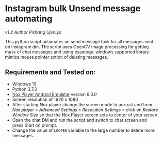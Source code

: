 # Instagram bulk Unsend message automating
*v1.2*
*Author Pishang Ujeniya*

This python script automates un send message task for all messages sent on instagram dm.
The script uses OpenCV image processing for getting mask of chat messages and using pyautogui windows supported library
mimics mouse pointer action of deleting messages.

## Requirements and Tested on:
- Windows 10
- Python 3.7.3
- [Nox Player Android Emulator](https://www.bignox.com/) version 6.3.0
- Screen resolution of 1920 x 1080
- After starting Nox player change the screen mode to portrait and
from *Nox player* > *Advanced Settings* > *Resolution Settings* > click on *Restore Window Size*
so that the Nox Player screen sets to center of your screen
- Open the chat DM and run the script and switch to chat screen and press Start on prompt.
- Change the value of `LOOPER` variable to the large number to delete more messages.